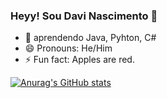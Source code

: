 ### Heyy! Sou Davi Nascimento 👋

- 🌱  aprendendo Java, Pyhton, C#
- 😄 Pronouns: He/Him 
- ⚡ Fun fact: Apples are red.

[![Anurag's GitHub stats](https://github-readme-stats.vercel.app/apiDaviSNascimentoanuraghazra)](https://github.com/anuraghazra/github-readme-stats)
